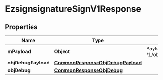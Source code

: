 

# EzsignsignatureSignV1Response

## Properties

Name | Type | Description | Notes
------------ | ------------- | ------------- | -------------
**mPayload** | **Object** | Payload for POST /1/object/ezsignsignature/{pkiEzsignsignatureID}/sign | 
**objDebugPayload** | [**CommonResponseObjDebugPayload**](CommonResponseObjDebugPayload.md) |  |  [optional]
**objDebug** | [**CommonResponseObjDebug**](CommonResponseObjDebug.md) |  |  [optional]




